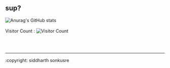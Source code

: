 ## sup?
![Anurag's GitHub stats](https://github-readme-stats.vercel.app/api?username=siddharth0402&show_icons=true&theme=radical)
<br></br>
Visitor Count : ![Visitor Count](https://profile-counter.glitch.me/{siddharth0402}/count.svg)
  
<br></br>
<hr>
:copyright: siddharth sonkusre
